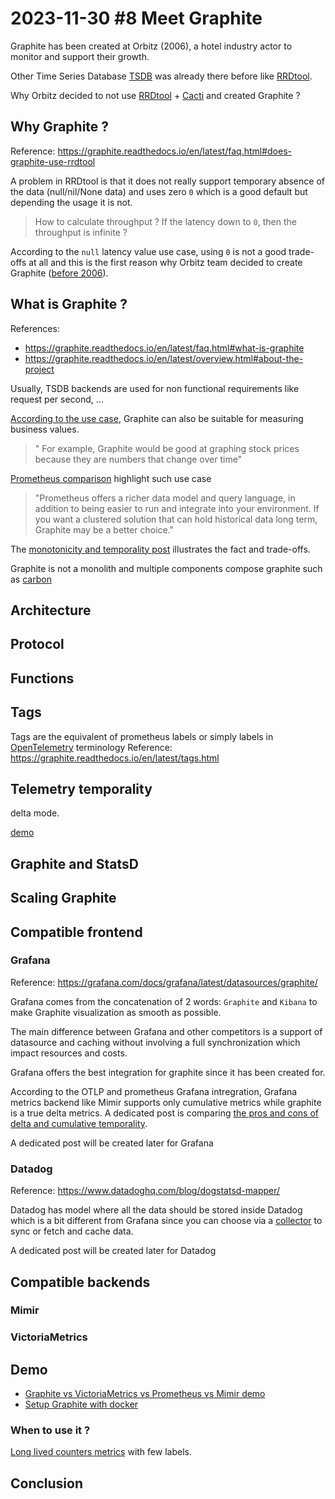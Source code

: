 # 2023-11-30 #8 Meet Graphite

Graphite has been created at Orbitz (2006), a hotel industry actor to monitor and support their growth.

Other Time Series Database [TSDB](https://en.wikipedia.org/wiki/Time_series_database) was already there before like [RRDtool](https://en.wikipedia.org/wiki/RRDtool).

Why Orbitz decided to not use [RRDtool](https://oss.oetiker.ch/rrdtool/) + [Cacti](https://www.cacti.net/) and created Graphite ?

## Why Graphite ?
Reference: https://graphite.readthedocs.io/en/latest/faq.html#does-graphite-use-rrdtool

A problem in RRDtool is that it does not really support temporary absence of the data (null/nil/None data) and uses zero `0` which is a good default but depending the usage it is not.

> How to calculate throughput ? If the latency down to `0`, then the throughput is infinite ?

According to the `null` latency value use case, using `0` is not a good trade-offs at all and this is the first reason why Orbitz team decided to create Graphite ([before 2006](https://graphite.readthedocs.io/en/latest/faq.html#does-graphite-use-rrdtool)).

## What is Graphite ?
References: 
- https://graphite.readthedocs.io/en/latest/faq.html#what-is-graphite
- https://graphite.readthedocs.io/en/latest/overview.html#about-the-project

Usually, TSDB backends are used for non functional requirements like request per second, ...

[According to the use case](https://graphite.readthedocs.io/en/latest/faq.html#who-should-use-graphite), Graphite can also be suitable for measuring business values.

> " For example, Graphite would be good at graphing stock prices because they are numbers that change over time"

[Prometheus comparison](https://prometheus.io/docs/introduction/comparison/#summary) highlight such use case

> "Prometheus offers a richer data model and query language, in addition to being easier to run and integrate into your environment. If you want a clustered solution that can hold historical data long term, Graphite may be a better choice."

The [monotonicity and temporality post](../2023-11-09_Monotonicity/README.md#cumulative-vs-delta) illustrates the fact and trade-offs.

Graphite is not a monolith and multiple components compose graphite such as [carbon](https://graphite.readthedocs.io/en/latest/carbon-daemons.html)

## Architecture

## Protocol

## Functions

## Tags
Tags are the equivalent of prometheus labels or simply labels in [OpenTelemetry](../2023-11-30_What_is_OpenTelemetry/README.md) terminology
Reference: https://graphite.readthedocs.io/en/latest/tags.html

## Telemetry temporality

delta mode.

[demo](../2023-11-09_Monotonicity/demo/README.md)

## Graphite and StatsD

## Scaling Graphite

## Compatible frontend

### Grafana
Reference: https://grafana.com/docs/grafana/latest/datasources/graphite/

Grafana comes from the concatenation of 2 words: `Graphite` and `Kibana` to make Graphite visualization as smooth as possible.

The main difference between Grafana and other competitors is a support of datasource and caching without involving a full synchronization which impact resources and costs.

Grafana offers the best integration for graphite since it has been created for.

According to the OTLP and prometheus Grafana intregration, Grafana metrics backend like Mimir supports only cumulative metrics while graphite is a true delta metrics. A dedicated post is comparing [the pros and cons of delta and cumulative temporality](../2023-11-09_Monotonicity/README.md).

A dedicated post will be created later for Grafana

### Datadog
Reference: https://www.datadoghq.com/blog/dogstatsd-mapper/

Datadog has model where all the data should be stored inside Datadog which is a bit different from Grafana since you can choose via a [collector](../2023-11-30_What_is_OpenTelemetry/README.md#collector) to sync or fetch and cache data.

A dedicated post will be created later for Datadog

## Compatible backends

### Mimir

### VictoriaMetrics

## Demo
- [Graphite vs VictoriaMetrics vs Prometheus vs Mimir demo](../2023-11-09_Monotonicity/demo/README.md)
- [Setup Graphite with docker](https://graphite.readthedocs.io/en/latest/install.html#docker)

### When to use it ?
[Long lived counters metrics](../2023-11-09_Monotonicity/demo/README.md#long-lived-cumulative-counter) with few labels.

## Conclusion
